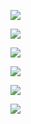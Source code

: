 ![](images/step_1_2022_02_19_120756.png)

![](images/step_2_2022_02_19_122545.png)

![](images/step_3_2022_02_19_123009.png)

![](images/step_4_2022_02_19_123413.png)

![](images/step_5_2022_02_19_123815.png)

![](images/step_6_2022_02_19_124634.png)